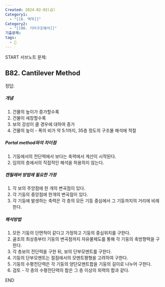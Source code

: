 ```yaml
---
Created: 2024-02-02(금)
Category1:
  - "[[6. 역학]]"
Category2:
  - "[[08. 기타구조해석]]"
기출문제: 
tags:
  - 🧮
---
```

START
서브노트
문제:  
## B82. Cantilever Method 

정답: 
##### 개념
1. 건물의 높이가 증가할수록
2. 건물이 세장할수록
3. 보의 강성이 클 경우에 대하여 증가
4. 건물의 높이 - 폭의 비가 약 5:1까지, 35층 정도의 구조물 해석에 적절
#####  Portal method와의 차이점
1. 기둥에서의 전단력에서 보다는 축력에서 계산이 시작된다.
2. 임의의 층에서의 직접적인 해석을 허용하지 않는다.

##### 캔틸레버 방법에 필요한 가정
1. 각 보의 주앙점에 한 개의  변곡점이 있다.
2. 각 기둥의 중앙점에 한개의 변곡점이 있다.
3. 각 기둥에 발생하는 축력은 각 층의 모든 기둥 중심에서 그 기둥까지의 거리에 비례한다.

##### 해석방법
1. 모든 기둥의 단면적이 같다고 가정하고 기둥의 중심위치를 구한다.
2. 골조의 최상층부터 기둥의 변곡점까지 자유물체도를 통해 각 기둥의 축방향력을 구한다.
3. 각 층보의 전단력을 구한 뒤, 보의 단부모멘트를 구한다.
4. 기둥의 단부모멘트는 절점에서의 모멘트평형을 고려하여 구한다.
5. 기둥의 수평전단력은 각 기둥의 양단모멘트합을 기둥의 길이로 나누어 구한다.
6. 검토 - 각 층의 수평전단력의 합은 그 층 이상의 외력의 합과 같다.
<!--ID: 1707041227931-->
END
